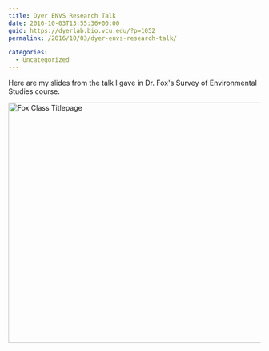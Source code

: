```yaml
---
title: Dyer ENVS Research Talk
date: 2016-10-03T13:55:36+00:00
guid: https://dyerlab.bio.vcu.edu/?p=1052
permalink: /2016/10/03/dyer-envs-research-talk/

categories:
  - Uncategorized
---
```

Here are my slides from the talk I gave in Dr. Fox's Survey of Environmental Studies course.

<!--more-->

[<img src="wp-content/uploads/2016/10/Screen-Shot-2016-10-03-at-2.51.27-PM.png" alt="Fox Class Titlepage" width="672" height="480" />](https://drive.google.com/open?id=0B0T81CzLjtfPWHVvZ2dxeTE0SXc)
